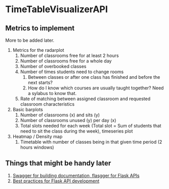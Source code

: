# TimeTableVisualizerAPI

## Metrics to implement

More to be added later. 

1. Metrics for the radarplot
    1. Number of classrooms free for at least 2 hours
    1. Number of classrooms free for a whole day
    1. Number of overbooked classes
    1. Number of times students need to change rooms
        1. Between classes or after one class has finished and before the next starts? 
        1. How do I know which courses are usually taught together? Need a sylabus to know that.
    1. Rate of matching between assigned classroom and requested classroom characteristics 
1. Basic barplots
    1. Number of classrooms (x) and sits (y)
    1. Number of classrooms unused (y) per day (x)
    1. Total slots needed for each week (Total slot = Sum of students that need to sit the class during the week), timeseries plot
1. Heatmap / Density map
    1. Timetable with number of classes being in that given time period (2 hours windows)
    

## Things that might be handy later
1. [Swagger for building documentation, flasgger for Flask APIs](https://github.com/flasgger/flasgger)
1. [Best practices for Flask API development](https://auth0.com/blog/best-practices-for-flask-api-development/)
